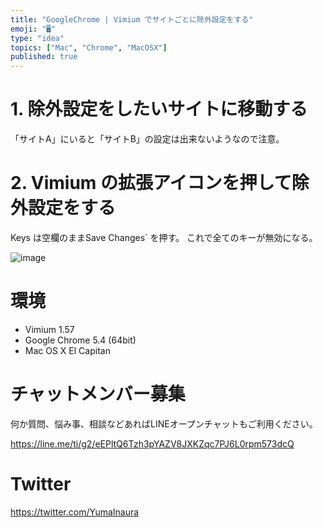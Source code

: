 ```yaml
---
title: "GoogleChrome | Vimium でサイトごとに除外設定をする"
emoji: "🖥"
type: "idea"
topics: ["Mac", "Chrome", "MacOSX"]
published: true
---
```


# 1. 除外設定をしたいサイトに移動する

「サイトA」にいると「サイトB」の設定は出来ないようなので注意。

# 2. Vimium の拡張アイコンを押して除外設定をする

Keys は空欄のままSave Changes` を押す。
これで全てのキーが無効になる。

![image](https://qiita-image-store.s3.amazonaws.com/0/89618/b1a5d478-cb82-17a5-bcea-199f11d02e4a.png)

# 環境

- Vimium 1.57
- Google Chrome 5.4 (64bit) 
- Mac OS X El Capitan








<!-- Update From Qiita API -->

# チャットメンバー募集


何か質問、悩み事、相談などあればLINEオープンチャットもご利用ください。

https://line.me/ti/g2/eEPltQ6Tzh3pYAZV8JXKZqc7PJ6L0rpm573dcQ





# Twitter


https://twitter.com/YumaInaura


<!-- Update From Qiita API -->


